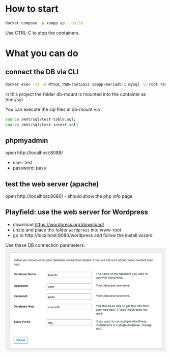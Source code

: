 # How to start

```bash
docker compose -p xampp up --build
```

Use CTRL-C to stop the containers.

# What you can do

## connect the DB via CLI

```bash
docker exec -it -e MYSQL_PWD=rootpass xampp-mariadb-1 mysql -u root testdb
```

in this project the folder db-mount is mounted into the container as /mnt/sql.

You can execute the sql files in db-mount via

```bash
source /mnt/sql/test-table.sql;
source /mnt/sql/test-insert.sql;
```

## phpmyadmin

open http://localhost:8088/

* user: test
* password: pass

## test the web server (apache)

open http://localhost:8080/ - should show the php info page

## Playfield: use the web server for Wordpress

* download https://wordpress.org/download/
* unzip and place the folder `wordpress` into www-root
* go to http://localhost:8080/wordpress and follow the install wizard

Use these DB connection parameters:
 ![Wordpress DB params](wordpress-db-params.png)
